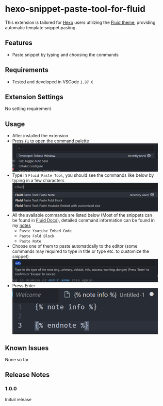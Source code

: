 # hexo-snippet-paste-tool-for-fluid

This extension is tailored for [Hexo](https://hexo.io/index.html) users utilizing the [Fluid theme](https://github.com/fluid-dev/hexo-theme-fluid), providing automatic template snippet pasting.

## Features

* Paste snippet by typing and choosing the commands

## Requirements

* Tested and developed in VSCode `1.87.0`

## Extension Settings

No setting requirement

## Usage

* After installed the extension
* Press `F1` to open the command palette
![command](img/f1.png)
* Type in `Fluid Paste Tool`, you should see the commands like below by typing in a few characters
![commands list](img/commands.png)
* All the available commands are listed below (Most of the snippets can be found in [Fluid Docs](https://hexo.fluid-dev.com/docs/en/guide/)), detailed command information can be found in my [notes](https://hackmd.io/@simonlai23/HJGxJqQCp)
  * `Paste Youtube Embed Code`
  * `Paste Fold Block`
  * `Paste Note`
* Choose one of them to paste automatically to the editor (some commands may required to type in title or type etc. to customize the snippet)
![Ready to paste note](img/paste-note.png)
* Press Enter
![Pasted note](img/pasted-note.png)

## Known Issues

None so far

## Release Notes

### 1.0.0

Initial release
